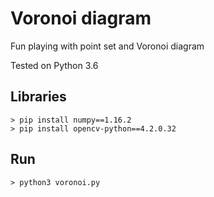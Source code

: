 # Voronoi diagram

Fun playing with point set and Voronoi diagram

Tested on Python 3.6

## Libraries
```console
> pip install numpy==1.16.2
> pip install opencv-python==4.2.0.32
```

## Run
```console
> python3 voronoi.py

